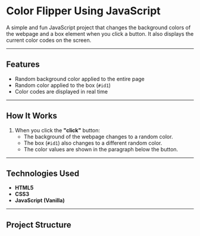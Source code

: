 # Color Flipper Using JavaScript

A simple and fun JavaScript project that changes the background colors of the webpage and a box element when you click a button. It also displays the current color codes on the screen.

---

## Features

- Random background color applied to the entire page
- Random color applied to the box (`#id1`)
- Color codes are displayed in real time

---

## How It Works

1. When you click the **"click"** button:
   - The background of the webpage changes to a random color.
   - The box (`#id1`) also changes to a different random color.
   - The color values are shown in the paragraph below the button.

---

##  Technologies Used

- **HTML5**  
- **CSS3**
- **JavaScript (Vanilla)**

---

##  Project Structure

